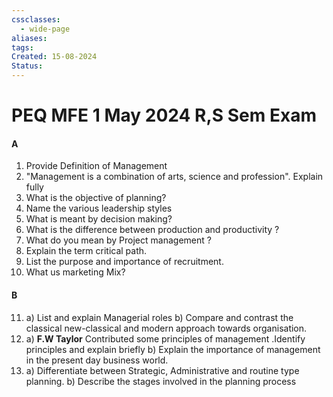 ```yaml
---
cssclasses:
  - wide-page
aliases: 
tags: 
Created: 15-08-2024
Status:
---
```

# PEQ MFE 1 May 2024 R,S Sem Exam
#### A
1. Provide Definition of Management
2. "Management is a combination of arts, science and profession". Explain fully
3. What is the objective of planning?
4. Name the various leadership styles
5. What is meant by decision making?
6. What is the difference between production and productivity ?
7. What do you mean by Project management ?
8. Explain the term critical path.
9. List the purpose and importance of recruitment.
10. What us marketing Mix?

#### B
11. a) List and explain Managerial roles
    b) Compare and contrast the classical new-classical and modern approach towards organisation.
12. a) **F.W Taylor** Contributed some principles of management .Identify principles and explain briefly
	b) Explain the importance of management in the present day business world.
13. a) Differentiate between Strategic, Administrative and routine type planning.
	b) Describe the stages involved in the planning process 
	
